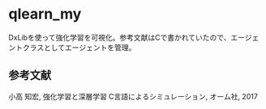 # qlearn_my


DxLibを使って強化学習を可視化。参考文献はCで書かれていたので、エージェントクラスとしてエージェントを管理。


## 参考文献
小高 知宏, 強化学習と深層学習 C言語によるシミュレーション, オーム社, 2017
